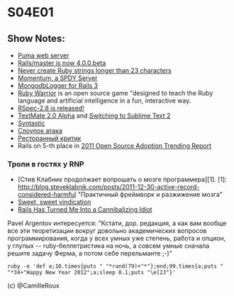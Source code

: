 # S04E01
## Show Notes:
* [Puma web server](https://github.com/evanphx/puma)
* [Rails/master is now 4.0.0.beta](http://weblog.rubyonrails.org/2011/12/20/rails-master-is-now-4-0-0-beta)
* [Never create Ruby strings longer than 23 characters](http://patshaughnessy.net/2012/1/4/never-create-ruby-strings-longer-than-23-characters)
* [Momentum, a SPDY Server](https://github.com/jonasschneider/momentum)
* [MongodbLogger for Rails 3](http://mongodb-logger.catware.org/)
* [Ruby Warrior](http://www.trybloc.com/courses/ruby-warrior) is an open source game "designed to teach the Ruby language and artificial intelligence in a fun, interactive way.
* [RSpec-2.8 is released!](http://blog.davidchelimsky.net/2012/01/04/rspec-28-is-released/)
* [TextMate 2.0 Alpha](http://blog.macromates.com/2011/textmate-2-0-alpha/) and [Switching to Sublime Text 2](http://www.nickdesteffen.com/blog/switching-to-sublime-text-2)
* [Syntastic](https://github.com/scrooloose/syntastic.git)
* [Слоупок атака](http://habrahabr.ru/blogs/infosecurity/135817/)
* [Ресторанный критик](http://acrmp.github.com/foodcritic/)
* Rails on 5-th place in [2011 Open Source Adoption Trending Report](http://www.openlogic.com/news/press/01.04.12.php)


### Троли в гостях у RNP
* [Стив Клабник продолжает вопрошать о мозге программера][1]. 
[1]: http://blog.steveklabnik.com/posts/2011-12-30-active-record-considered-harmful "Практичный фреймворк и разжижение мозга"
* [Sweet, sweet vindication](http://lostechies.com/chadmyers/2011/12/30/sweet-sweet-vindication/)
* [Rails Has Turned Me Into a Cannibalizing Idiot](http://wekeroad.com/2012/01/03/rails-has-turned-me-into-a-cannibalizing-idiot/)

Pavel Argentov интересуется:
  "Кстати, дор.
   редакция, а как вам вообще все эти теоретизации вокруг довольно
   академических вопросов программирования, когда у всех умных уже степень,
   работа и опцион, у глупых -- ruby-беллетристика на ночь, а совсем умные
   сначала решите задачу Ферма, а потом себе перельманте ;-)"
   
   
```
ruby -e 'def a;10.times{puts " "*rand(79)+"*"};end;99.times{a;puts " "*34+"Happy New Year 2012";a;sleep 0.1;puts "\e[2J"}'
```
(c) @CamilleRoux
